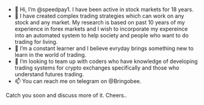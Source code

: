 - 👋 Hi, I’m @speedpay1. I have been active in stock markets for 18 years. 
- 👀 I have created complex trading strategies which can work on any stock and any market. My research is based on past 10 years of my experience in forex markets and I wish to
incorporate my expereince into an automated system to help society and people who want to do trading for living.
- 🌱 I’m a constant learner and I believe evryday brings something new to learn in the world of trading.
- 💞️ I’m looking to team up with coders who have knowledge of developing trading systems for crypto exchanges specifically and those who understand futures trading.
- 📫 You can reach me on telegram on @Bringobee. 

Catch you soon and discuss more of it.
Cheers..

<!---
speedpay1/speedpay1 is a ✨ special ✨ repository because its `README.md` (this file) appears on your GitHub profile.
You can click the Preview link to take a look at your changes.
--->

